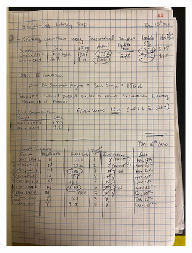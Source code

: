 

![](https://github.com/epigeneticstoocean/2018OAExp_larvae/blob/master/figures/pg44_2020Dec15_L18LibPrep_BSconversion.jpg)
